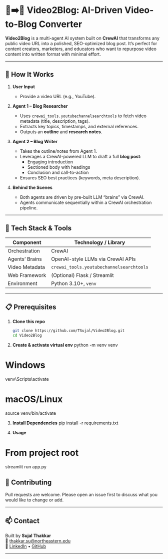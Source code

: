 # 🎥➡️📝 Video2Blog: AI-Driven Video-to-Blog Converter

**Video2Blog** is a multi-agent AI system built on **CrewAI** that transforms any public video URL into a polished, SEO-optimized blog post. It’s perfect for content creators, marketers, and educators who want to repurpose video content into written format with minimal effort.

---

## 🚀 How It Works

1. **User Input**  
   - Provide a video URL (e.g., YouTube).

2. **Agent 1 – Blog Researcher**  
   - Uses `crewai_tools.youtubechannelsearchtools` to fetch video metadata (title, description, tags).  
   - Extracts key topics, timestamps, and external references.  
   - Outputs an **outline** and **research notes**.

3. **Agent 2 – Blog Writer**  
   - Takes the outline/notes from Agent 1.  
   - Leverages a CrewAI-powered LLM to draft a full **blog post**:  
     - Engaging introduction  
     - Sectioned body with headings  
     - Conclusion and call-to-action  
   - Ensures SEO best practices (keywords, meta description).

4. **Behind the Scenes**  
   - Both agents are driven by pre-built LLM “brains” via CrewAI.  
   - Agents communicate sequentially within a CrewAI orchestration pipeline.

---

## 🔧 Tech Stack & Tools

| Component         | Technology / Library               |
|-------------------|------------------------------------|
| Orchestration     | CrewAI                             |
| Agents’ Brains    | OpenAI-style LLMs via CrewAI APIs  |
| Video Metadata    | `crewai_tools.youtubechannelsearchtools` |
| Web Framework     | (Optional) Flask / Streamlit       |
| Environment       | Python 3.10+, `venv`               |

---

## 📋 Prerequisites
1. **Clone this repo**  
   ```bash
   git clone https://github.com/TSujal/Video2Blog.git
   cd Video2Blog

2. **Create & activate virtual env**
python -m venv venv
# Windows
venv\Scripts\activate
# macOS/Linux
source venv/bin/activate

3. **Install Dependencies**
pip install -r requirements.txt

4) **Usage**
# From project root
streamlit run app.py     


## 🤝 Contributing

Pull requests are welcome. Please open an issue first to discuss what you would like to change or add.

---

## 📫 Contact

Built by **Sujal Thakkar**  
📧 thakkar.su@northeastern.edu  
🔗 [LinkedIn](https://www.linkedin.com/in/sujal-thakkar/) • [GitHub](https://github.com/TSujal)

---
